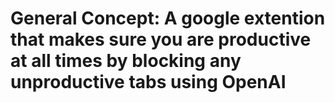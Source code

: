 # General Concept: A google extention that makes sure you are productive at all times by blocking any unproductive tabs using OpenAI
